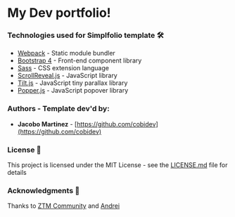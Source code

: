 # My Dev portfolio!


### Technologies used for Simplfolio template 🛠️

- [Webpack](https://webpack.js.org/concepts/) - Static module bundler
- [Bootstrap 4](https://getbootstrap.com/docs/4.3/getting-started/introduction/) - Front-end component library
- [Sass](https://sass-lang.com/documentation) - CSS extension language
- [ScrollReveal.js](https://scrollrevealjs.org/) - JavaScript library
- [Tilt.js](https://gijsroge.github.io/tilt.js/) - JavaScript tiny parallax library
- [Popper.js](https://popper.js.org/) - JavaScript popover library

### Authors - Template dev'd by:

- **Jacobo Martinez** - [https://github.com/cobidev](https://github.com/cobidev)

### License 📄

This project is licensed under the MIT License - see the [LICENSE.md](LICENSE.md) file for details

### Acknowledgments 🎁

Thanks to [ZTM Community](https://github.com/zero-to-mastery) and [Andrei](https://github.com/aneagoie)
